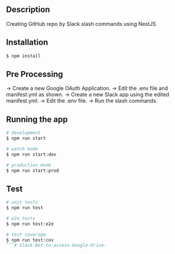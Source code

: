 ## Description

Creating GitHub repo by Slack slash commands using NestJS

## Installation

```bash
$ npm install
```

## Pre Processing

-> Create a new Google OAuth Application.
-> Edit the .env file and manifest.yml as shown.
-> Create a new Slack app using the edited manifest.yml.
-> Edit the .env file.
-> Run the slash commands.

## Running the app

```bash
# development
$ npm run start

# watch mode
$ npm run start:dev

# production mode
$ npm run start:prod
```

## Test

```bash
# unit tests
$ npm run test

# e2e tests
$ npm run test:e2e

# test coverage
$ npm run test:cov
```# Slack-Bot-to-access-Google-Drive-
